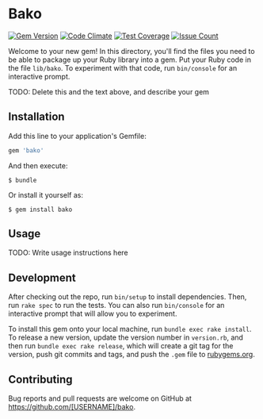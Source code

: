 # Bako
[![Gem Version](https://badge.fury.io/rb/bako.svg)](https://badge.fury.io/rb/bako)
[![Code Climate](https://codeclimate.com/github/ayemos/bako/badges/gpa.svg)](https://codeclimate.com/github/ayemos/bako)
[![Test Coverage](https://codeclimate.com/github/ayemos/bako/badges/coverage.svg)](https://codeclimate.com/github/ayemos/bako/coverage)
[![Issue Count](https://codeclimate.com/github/ayemos/bako/badges/issue_count.svg)](https://codeclimate.com/github/ayemos/bako)

Welcome to your new gem! In this directory, you'll find the files you need to be able to package up your Ruby library into a gem. Put your Ruby code in the file `lib/bako`. To experiment with that code, run `bin/console` for an interactive prompt.

TODO: Delete this and the text above, and describe your gem

## Installation

Add this line to your application's Gemfile:

```ruby
gem 'bako'
```

And then execute:

    $ bundle

Or install it yourself as:

    $ gem install bako

## Usage

TODO: Write usage instructions here

## Development

After checking out the repo, run `bin/setup` to install dependencies. Then, run `rake spec` to run the tests. You can also run `bin/console` for an interactive prompt that will allow you to experiment.

To install this gem onto your local machine, run `bundle exec rake install`. To release a new version, update the version number in `version.rb`, and then run `bundle exec rake release`, which will create a git tag for the version, push git commits and tags, and push the `.gem` file to [rubygems.org](https://rubygems.org).

## Contributing

Bug reports and pull requests are welcome on GitHub at https://github.com/[USERNAME]/bako.

